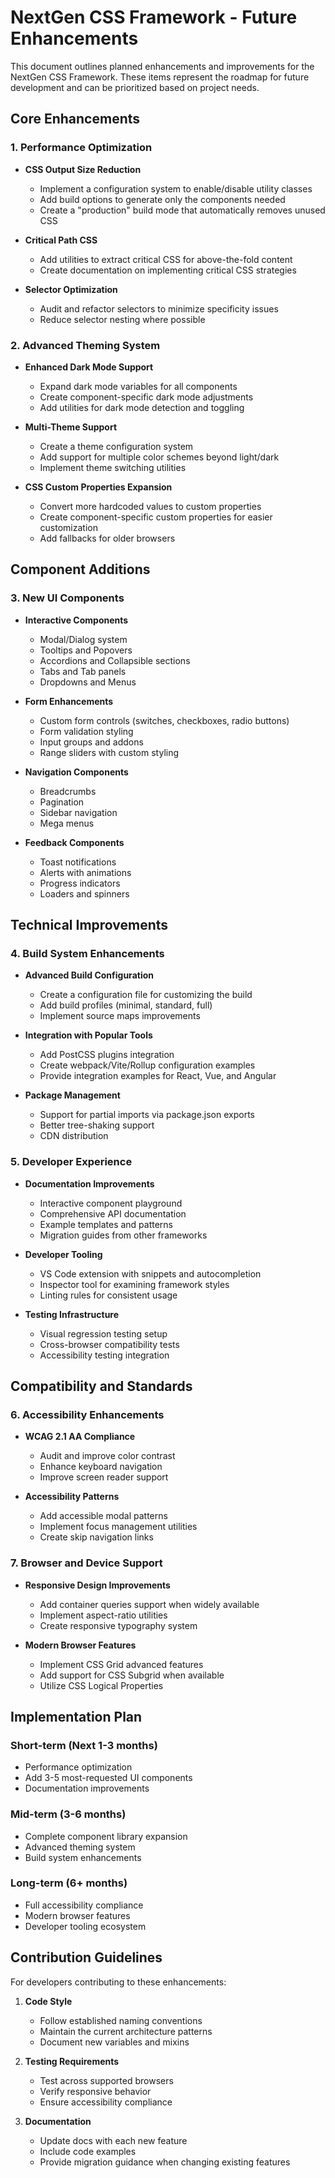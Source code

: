 # NextGen CSS Framework - Future Enhancements

This document outlines planned enhancements and improvements for the NextGen CSS Framework. These items represent the roadmap for future development and can be prioritized based on project needs.

## Core Enhancements

### 1. Performance Optimization

- **CSS Output Size Reduction**
  - Implement a configuration system to enable/disable utility classes
  - Add build options to generate only the components needed
  - Create a "production" build mode that automatically removes unused CSS

- **Critical Path CSS**
  - Add utilities to extract critical CSS for above-the-fold content
  - Create documentation on implementing critical CSS strategies

- **Selector Optimization**
  - Audit and refactor selectors to minimize specificity issues
  - Reduce selector nesting where possible

### 2. Advanced Theming System

- **Enhanced Dark Mode Support**
  - Expand dark mode variables for all components
  - Create component-specific dark mode adjustments
  - Add utilities for dark mode detection and toggling

- **Multi-Theme Support**
  - Create a theme configuration system
  - Add support for multiple color schemes beyond light/dark
  - Implement theme switching utilities

- **CSS Custom Properties Expansion**
  - Convert more hardcoded values to custom properties
  - Create component-specific custom properties for easier customization
  - Add fallbacks for older browsers

## Component Additions

### 3. New UI Components

- **Interactive Components**
  - Modal/Dialog system
  - Tooltips and Popovers
  - Accordions and Collapsible sections
  - Tabs and Tab panels
  - Dropdowns and Menus

- **Form Enhancements**
  - Custom form controls (switches, checkboxes, radio buttons)
  - Form validation styling
  - Input groups and addons
  - Range sliders with custom styling

- **Navigation Components**
  - Breadcrumbs
  - Pagination
  - Sidebar navigation
  - Mega menus

- **Feedback Components**
  - Toast notifications
  - Alerts with animations
  - Progress indicators
  - Loaders and spinners

## Technical Improvements

### 4. Build System Enhancements

- **Advanced Build Configuration**
  - Create a configuration file for customizing the build
  - Add build profiles (minimal, standard, full)
  - Implement source maps improvements

- **Integration with Popular Tools**
  - Add PostCSS plugins integration
  - Create webpack/Vite/Rollup configuration examples
  - Provide integration examples for React, Vue, and Angular

- **Package Management**
  - Support for partial imports via package.json exports
  - Better tree-shaking support
  - CDN distribution

### 5. Developer Experience

- **Documentation Improvements**
  - Interactive component playground
  - Comprehensive API documentation
  - Example templates and patterns
  - Migration guides from other frameworks

- **Developer Tooling**
  - VS Code extension with snippets and autocompletion
  - Inspector tool for examining framework styles
  - Linting rules for consistent usage

- **Testing Infrastructure**
  - Visual regression testing setup
  - Cross-browser compatibility tests
  - Accessibility testing integration

## Compatibility and Standards

### 6. Accessibility Enhancements

- **WCAG 2.1 AA Compliance**
  - Audit and improve color contrast
  - Enhance keyboard navigation
  - Improve screen reader support

- **Accessibility Patterns**
  - Add accessible modal patterns
  - Implement focus management utilities
  - Create skip navigation links

### 7. Browser and Device Support

- **Responsive Design Improvements**
  - Add container queries support when widely available
  - Implement aspect-ratio utilities
  - Create responsive typography system

- **Modern Browser Features**
  - Implement CSS Grid advanced features
  - Add support for CSS Subgrid when available
  - Utilize CSS Logical Properties

## Implementation Plan

### Short-term (Next 1-3 months)
- Performance optimization
- Add 3-5 most-requested UI components
- Documentation improvements

### Mid-term (3-6 months)
- Complete component library expansion
- Advanced theming system
- Build system enhancements

### Long-term (6+ months)
- Full accessibility compliance
- Modern browser features
- Developer tooling ecosystem

## Contribution Guidelines

For developers contributing to these enhancements:

1. **Code Style**
   - Follow established naming conventions
   - Maintain the current architecture patterns
   - Document new variables and mixins

2. **Testing Requirements**
   - Test across supported browsers
   - Verify responsive behavior
   - Ensure accessibility compliance

3. **Documentation**
   - Update docs with each new feature
   - Include code examples
   - Provide migration guidance when changing existing features
